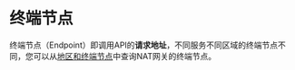 # 终端节点<a name="zh-cn_topic_2019063003"></a>

终端节点（Endpoint）即调用API的**请求地址**，不同服务不同区域的终端节点不同，您可以从[地区和终端节点](https://developer.huaweicloud.com/endpoint?NAT)中查询NAT网关的终端节点。

